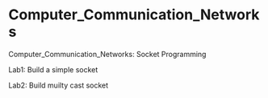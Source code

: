 # Computer_Communication_Networks
Computer_Communication_Networks: Socket Programming

Lab1: Build a simple socket

Lab2: Build muilty cast socket
